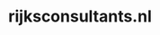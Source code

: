 ---
layout: post
title:  "rijksconsultants.nl"
internal_url:  "/dutchgov/rijksconsultants.nl.html"
subdomains_count: 3
all_subdomains_count: 4
urls_count: 3
ssl_rank: 0
http_rank: 73.333333333333
url_link: /data/rijksconsultants.nl/urls.txt
all_subdomains_link: /data/rijksconsultants.nl/all_subdomains.txt
subdomains_link: /data/rijksconsultants.nl/subdomains.txt
categories: dutchgov
---